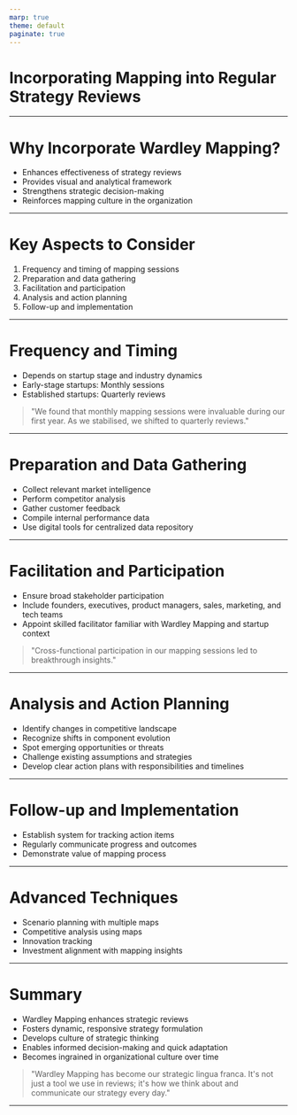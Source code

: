 ```yaml
---
marp: true
theme: default
paginate: true
---
```


# Incorporating Mapping into Regular Strategy Reviews

---

# Why Incorporate Wardley Mapping?

- Enhances effectiveness of strategy reviews
- Provides visual and analytical framework
- Strengthens strategic decision-making
- Reinforces mapping culture in the organization

---

# Key Aspects to Consider

1. Frequency and timing of mapping sessions
2. Preparation and data gathering
3. Facilitation and participation
4. Analysis and action planning
5. Follow-up and implementation

---

# Frequency and Timing

- Depends on startup stage and industry dynamics
- Early-stage startups: Monthly sessions
- Established startups: Quarterly reviews

> "We found that monthly mapping sessions were invaluable during our first year. As we stabilised, we shifted to quarterly reviews."

---

# Preparation and Data Gathering

- Collect relevant market intelligence
- Perform competitor analysis
- Gather customer feedback
- Compile internal performance data
- Use digital tools for centralized data repository

---

# Facilitation and Participation

- Ensure broad stakeholder participation
- Include founders, executives, product managers, sales, marketing, and tech teams
- Appoint skilled facilitator familiar with Wardley Mapping and startup context

> "Cross-functional participation in our mapping sessions led to breakthrough insights."

---

# Analysis and Action Planning

- Identify changes in competitive landscape
- Recognize shifts in component evolution
- Spot emerging opportunities or threats
- Challenge existing assumptions and strategies
- Develop clear action plans with responsibilities and timelines

---

# Follow-up and Implementation

- Establish system for tracking action items
- Regularly communicate progress and outcomes
- Demonstrate value of mapping process

---

# Advanced Techniques

- Scenario planning with multiple maps
- Competitive analysis using maps
- Innovation tracking
- Investment alignment with mapping insights

---

# Summary

- Wardley Mapping enhances strategic reviews
- Fosters dynamic, responsive strategy formulation
- Develops culture of strategic thinking
- Enables informed decision-making and quick adaptation
- Becomes ingrained in organizational culture over time

> "Wardley Mapping has become our strategic lingua franca. It's not just a tool we use in reviews; it's how we think about and communicate our strategy every day."

---